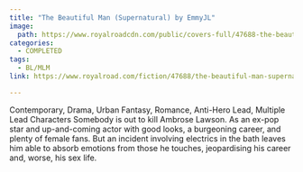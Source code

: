 ```yaml
---
title: "The Beautiful Man (Supernatural) by EmmyJL"
image:
  path: https://www.royalroadcdn.com/public/covers-full/47688-the-beautiful-man-supernatural.jpg
categories:
  - COMPLETED
tags:
  - BL/MLM
link: https://www.royalroad.com/fiction/47688/the-beautiful-man-supernatural

---
```

Contemporary, Drama, Urban Fantasy, Romance, Anti-Hero Lead, Multiple Lead Characters Somebody is out to kill Ambrose Lawson. As an ex-pop star and up-and-coming actor with good looks, a burgeoning career, and plenty of female fans. But an incident involving electrics in the bath leaves him able to absorb emotions from those he touches, jeopardising his career and, worse, his sex life.

